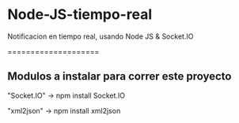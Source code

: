 Node-JS-tiempo-real
===================

Notificacion en tiempo real, usando Node JS &amp; Socket.IO


====================

Modulos a instalar para correr este proyecto
--------------------------------------------

"Socket.IO" -> npm install Socket.IO

"xml2json" -> npm install xml2json
